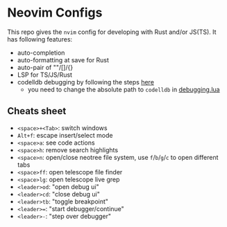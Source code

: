 # Neovim Configs 

This repo gives the `nvim` config for developing with Rust and/or JS(TS). It has following features:
- auto-completion
- auto-formatting at save for Rust 
- auto-pair of ""/[]/{}
- LSP for TS/JS/Rust
- codelldb debugging by following the steps [here](https://github.com/mfussenegger/nvim-dap/wiki/C-C---Rust-(via--codelldb))
    - you need to change the absolute path to `codelldb` in [debugging.lua](/lua/plugins/dugging.lua) 

## Cheats sheet

- `<space>+<Tab>`: switch windows 
- `Alt+f`: escape insert/select mode 
- `<space>a`: see code actions
- `<space>h`: remove search highlights 
- `<space>n`: open/close neotree file system, use `f`/`b`/`g`/`c` to open different tabs 
- `<space>ff`: open telescope file finder 
- `<space>lg`: open telescope live grep 
- `<leader>od`: "open debug ui"
- `<leader>cd`: "close debug ui"
- `<leader>tb`: "toggle breakpoint"
- `<leader>=`: "start debugger/continue"
- `<leader>-`: "step over debugger"
